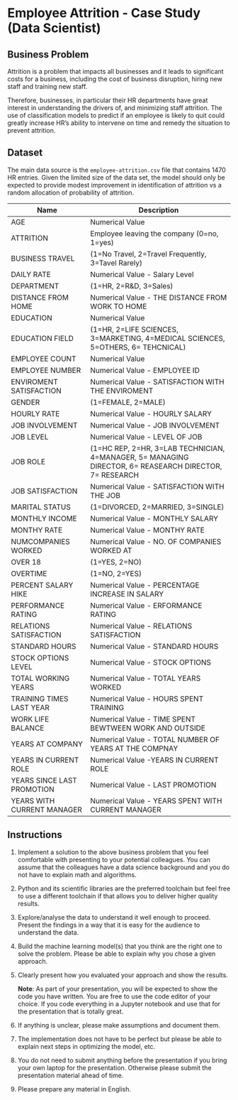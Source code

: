 # Employee Attrition - Case Study (Data Scientist)

## Business Problem
Attrition is a problem that impacts all businesses and it leads to significant costs for a business, including the cost of business disruption, hiring new staff and training new staff. 

Therefore, businesses, in particular their HR departments have great interest in understanding the drivers of, and minimizing staff attrition. The use of classification models to predict if an employee is likely to quit could greatly increase HR’s ability to intervene on time and remedy the situation to prevent attrition.

## Dataset
The main data source is the `employee-attrition.csv` file that contains 1470 HR entries.  Given the limited size of the data set, the model should only be expected to provide modest improvement in identification of attrition vs a random allocation of probability of attrition.


| Name | Description |
|------|-------------|
|AGE| Numerical Value |
|ATTRITION|Employee leaving the company (0=no, 1=yes) |
|BUSINESS TRAVEL|(1=No Travel, 2=Travel Frequently, 3=Tavel Rarely)|
|DAILY RATE|Numerical Value - Salary Level|
|DEPARTMENT|(1=HR, 2=R&D, 3=Sales)|
|DISTANCE FROM HOME|Numerical Value - THE DISTANCE FROM WORK TO HOME|
|EDUCATION|Numerical Value|
|EDUCATION FIELD|(1=HR, 2=LIFE SCIENCES, 3=MARKETING, 4=MEDICAL SCIENCES, 5=OTHERS, 6= TEHCNICAL)|
|EMPLOYEE COUNT|Numerical Value|
|EMPLOYEE NUMBER|Numerical Value - EMPLOYEE ID|
|ENVIROMENT SATISFACTION|Numerical Value - SATISFACTION WITH THE ENVIROMENT
|GENDER|(1=FEMALE, 2=MALE)
|HOURLY RATE|Numerical Value - HOURLY SALARY
|JOB INVOLVEMENT|Numerical Value - JOB INVOLVEMENT
|JOB LEVEL|Numerical Value - LEVEL OF JOB
|JOB ROLE|(1=HC REP, 2=HR, 3=LAB TECHNICIAN, 4=MANAGER, 5= MANAGING DIRECTOR, 6= REASEARCH DIRECTOR, 7= RESEARCH |SCIENTIST, 8=SALES EXECUTIEVE, 9= SALES REPRESENTATIVE)|
JOB SATISFACTION|Numerical Value - SATISFACTION WITH THE JOB|
MARITAL STATUS|(1=DIVORCED, 2=MARRIED, 3=SINGLE)|
MONTHLY INCOME|Numerical Value - MONTHLY SALARY|
|MONTHY RATE|Numerical Value - MONTHY RATE|
|NUMCOMPANIES WORKED|Numerical Value - NO. OF COMPANIES WORKED AT|
|OVER 18|(1=YES, 2=NO)|
|OVERTIME|(1=NO, 2=YES)|
|PERCENT SALARY HIKE|Numerical Value - PERCENTAGE INCREASE IN SALARY|
|PERFORMANCE RATING|Numerical Value - ERFORMANCE RATING|
|RELATIONS SATISFACTION|Numerical Value - RELATIONS SATISFACTION|
|STANDARD HOURS|Numerical Value - STANDARD HOURS|
|STOCK OPTIONS LEVEL|Numerical Value - STOCK OPTIONS|
|TOTAL WORKING YEARS|Numerical Value - TOTAL YEARS WORKED|
|TRAINING TIMES LAST YEAR|Numerical Value - HOURS SPENT TRAINING|
|WORK LIFE BALANCE|Numerical Value - TIME SPENT BEWTWEEN WORK AND OUTSIDE|
|YEARS AT COMPANY|Numerical Value - TOTAL NUMBER OF YEARS AT THE COMPNAY|
|YEARS IN CURRENT ROLE|Numerical Value -YEARS IN CURRENT ROLE|
|YEARS SINCE LAST PROMOTION|Numerical Value - LAST PROMOTION|
|YEARS WITH CURRENT MANAGER|Numerical Value - YEARS SPENT WITH CURRENT MANAGER|


## Instructions

1. Implement a solution to the above business problem that you feel comfortable with presenting to your potential colleagues. You can assume that the colleagues have a data science background and you do not have to explain math and algorithms.

1. Python and its scientific libraries are the preferred toolchain but feel free to use a different toolchain if that allows you to deliver higher quality results. 

1. Explore/analyse the data to understand it well enough to proceed. Present the findings in a way that it is easy for the audience to understand the data. 

1. Build the machine learning model(s) that you think are the right one to solve the problem. Please be able to explain why you chose a given approach. 

1. Clearly present how you evaluated your approach and show the results.

    **Note**: As part of your presentation, you will be expected to show the code you have written. You are free to use the code editor of your choice. If you code everything in a Jupyter notebook and use that for the presentation that is totally great.

1. If anything is unclear, please make assumptions and document them. 

1. The implementation does not have to be perfect but please be able to explain next steps in optimizing the model, etc. 

1. You do not need to submit anything before the presentation if you bring your own laptop for the presentation. Otherwise please submit the presentation material ahead of time. 

1. Please prepare any material in English.